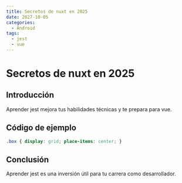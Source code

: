 ```yaml
---
title: Secretos de nuxt en 2025
date: 2027-10-05
categories:
  - Android
tags:
  - jest
  - vue
---
```


# Secretos de nuxt en 2025

## Introducción

Aprender jest mejora tus habilidades técnicas y te prepara para vue.

## Código de ejemplo

```css
.box { display: grid; place-items: center; }
```

## Conclusión

Aprender jest es una inversión útil para tu carrera como desarrollador.